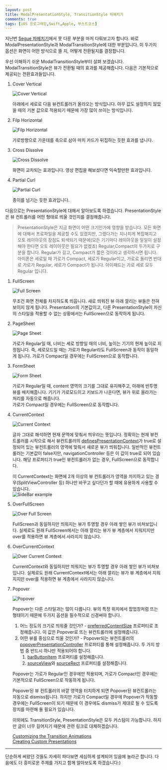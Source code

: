 ```yaml
---
layout: post
title: ModalPresentationStyle, TransitionStyle 파헤치기
comments: true
tags: [iOS 프로그래밍,Swift,Apple, 부스트코스]
---  
```


지난번 [Segue 파헤치기](../2019-07-28-Segue-파헤치기/)에서 못 다룬 부분을 마저 다뤄보고자 합니다. 바로 ModalPresentationStyle과 ModalTransitionStyle에 대한 부분입니다. 이 두가지 옵션은 화면이 어떤 방식으로 뜰 지, 어떻게 전환될지를 결정합니다.  

우선 이해하기 쉬운 ModalTransitionStyle부터 살펴 보겠습니다. ModalTransitionStyle은 뷰가 전환될 때의 효과를 제공해줍니다. 다음은 기본적으로 제공되는 전환효과들입니다. 

1. Cover Vertical  

    ![Cover Vertical]({{"/img/CoverVertical.gif"}})

    아래에서 세로로 다음 뷰컨트롤러가 올라오는 방식입니다. 아무 값도 설정하지 않았을 때의 기본 값으로 적용되기 때문에 가장 많이 쓰이는 방식입니다.  

2. Filp Horizontal  

    ![Filp Horizontal]({{"/img/FilpHorizontal.gif"}})

    가로방향으로 가운데를 축으로 삼아 마치 카드가 뒤집하는 듯한 효과를 냅니다.  

3. Cross Dissolve

    ![Cross Dissolve]({{"/img/CrossDissolve.gif"}})

    화면이 교차되는 효과입니다. 영상 편집을 해보셨다면 익숙할만한 효과입니다.  

4. Partial Curl  

    ![Partial Curl]({{"/img/PartialCurl.gif"}})  

    종이를 넘기는 듯한 효과입니다.  

다음으로는 PresentationStyle에 대해서 알아보도록 하겠습니다. PresentationStyle은 뷰 컨트롤러를 어떤 형태로 띄울 것인지를 결정해줍니다.  

> PresentationStyle은 지금 화면이 어떤 크기인가에 영향을 받습니다. 모든 화면에 대해서 프로파일을 제공할 수도 있겠지만, 그랬다가는 지나치게 복잡해지고 오토 레이아웃의 장점도 퇴색되기 때문에(모든 기기마다 레이아웃을 일일이 설정해야 한다면 오토 레이아웃은 필요가 없겠죠) Regular,Compact의 두가지로 구분을 합니다. Regular가 길고, Compact가 짧은 것이라고 생각하시면 됩니다.  
아이폰은 세로일 때 가로가 Compact, 세로가 Regular이고, 가로로 돌리면 반대로 가로가 Regular, 세로가 Compact가 됩니다. 아이패드는 가로 세로 모두 Regular 입니다.  

1. FullScreen  

    ![Full Screen]({{"/img/FullScreen.gif"}})  

    무조건 화면 전체를 차지하도록 띄웁니다. 새로 띄워진 뷰 아래 깔리는 뷰들은 전혀 보이지 않게 됩니다. Presentation의 기본값이고, 다른 PresentationStyle이 자신의 스타일을 적용할 수 없는 상황에서는 FullScreen으로 동작하게 됩니다.  

2. PageSheet  

     ![Page Sheet]({{"/img/PageSheet.gif"}})

    가로가 Regular일 때, 너비는 세로 방향일 때의 너비, 높이는 기기의 현재 높이로 지정됩니다. 즉, 세로모드일 때는 가로가 Regular라도 FullScreen과 동작이 동일하게 됩니다. 
    가로가 Compact일 경우에는 FullScreen으로 동작합니다.  

3. FormSheet  

    ![Form Sheet]({{"/img/FormSheet.gif"}})  

     가로가 Regular일 때, content 영역의 크기를 그대로 유지해주고, 아래에 반투명 뷰를 배치해줍니다. 기기가 가로모드이고 키보드가 나온다면, 뷰가 위로 올라가는 처리를 자동으로 해줍니다.  
     가로가 Compact일 경우에는 FullScreen으로 동작합니다.  

4. CurrentContext  

    ![Current Context]({{"/img/CurrentContext.gif"}})  

    글자 그대로 해석하면 현재 문맥에 맞춰서 띄우라는 뜻입니다. 정확히는 현재 뷰컨트롤러를 시작으로 해서 뷰컨트롤러의 [definesPresentationContext](https://developer.apple.com/documentation/uikit/uiviewcontroller/1621456-definespresentationcontext)가 true로 설정되어 있는 뷰컨트롤러의 영역에 맞춰서 새로운 뷰가 띄워집니다. 일반적인 뷰컨트롤러는 기본값이 false지만, navigationController 등은 이 값이 true로 되어 있습니다. 해당 프로퍼티가 true인 뷰컨트롤러가 없는 경우, FullScreen으로 동작합니다.  
    
    이 CurrentContext는 화면에 2개 이상의 뷰 컨트롤러가 영역을 차지하고 있는 경우(SplitViewController 등) 하나만 바꾸고 싶다던가 할 때에 유용하게 사용할 수 있습니다.  
    ![SideBar example]({{"/img/CurrentContextExample.png"}})  

5. OverFullScreen

    ![Over Full Screen]({{"/img/OverFullScreen.gif"}})  

    FullScreen과 동일하지만 띄워지는 뷰가 투명할 경우 아래 쌓인 뷰가 비쳐보입니다. 실제로도 원래 FullScreen에서는 아래 깔리는 뷰가 뷰 계층에서 지워지지만 over를 적용하면 뷰 계층에서 사라지지 않습니다. 

6. OverCurrentContext  

    ![Over Current Context]({{"/img/OverCurrentContext.gif"}})  

    CurrentContext와 동일하지만 띄워지는 뷰가 투명할 경우 아래 쌓인 뷰가 비쳐보입니다. 실제로도 원래 CurrentContext에서는 아래 깔리는 뷰가 뷰 계층에서 지워지지만 over를 적용하면 뷰 계층에서 사라지지 않습니다. 

7. Popover  

    ![Popover]({{"/img/Popover.gif"}})  

    Popover는 다른 스타일과는 많이 다릅니다. 뷰의 특정 위치에서 팝업창처럼 뜨는 형태이기 때문에 두가지 옵션을 필수적으로 신경써야 합니다.

    1. 어느 정도의 크기로 띄워줄 것인가? - [preferredContentSize](https://developer.apple.com/documentation/uikit/uiviewcontroller/1621476-preferredcontentsize) 프로퍼티로 조정해줍니다. 이 값은 Popover로 뜨는 뷰컨트롤러에 설정해줍니다. 
    2. 어떤 뷰를 중심으로 띄울 것인가? - Popover되는 뷰컨트롤러의 [popoverPresentationController](https://developer.apple.com/documentation/uikit/uiviewcontroller/1621428-popoverpresentationcontroller) 프로퍼티를 통해 설정해줍니다. 두 가지 방법 중 반드시 하나만 적용되어야 합니다.
        1. [barButtonItem](https://developer.apple.com/documentation/uikit/uipopoverpresentationcontroller/1622314-barbuttonitem) 프로퍼티를 설정해줍니다.
        2. [sourceView](https://developer.apple.com/documentation/uikit/uipopoverpresentationcontroller/1622313-sourceview)와 [sourceRect](https://developer.apple.com/documentation/uikit/uipopoverpresentationcontroller/1622324-sourcerect) 프로퍼티를 설정해줍니다.
    
    Popover는 가로가 Regular인 경우에만 적용되며, 가로가 Compact인 경우에는 기본적으로 FullScreen으로 작동하게 됩니다.  

    Popover된 뷰 컨트롤러의 바깥 영역을 터치하게 되면 Popover된 뷰컨트롤러는 자동으로 dismiss됩니다. 하지만 가로가 Compact일 경우에 Popover가 작동할 경우에는 FullScreen이 되기 때문에 이 경우에도 dismiss가 제대로 될 수 있도록 장치를 마련해 둘 필요가 있습니다.  

    이외에도 TransitionStyle, PresentationStyle은 모두 커스텀이 가능합니다. 하지만 글이 너무 길어지기 때문에 관련 링크로 대체하겠습니다.  
    
    [Customizing the Transition Animations](https://developer.apple.com/library/archive/featuredarticles/ViewControllerPGforiPhoneOS/CustomizingtheTransitionAnimations.html#//apple_ref/doc/uid/TP40007457-CH16-SW1)  
    [Creating Custom Presentations](https://developer.apple.com/library/archive/featuredarticles/ViewControllerPGforiPhoneOS/DefiningCustomPresentations.html#//apple_ref/doc/uid/TP40007457-CH25-SW1)  

---  

단순하게 써왔던 것들도 자세히 파다보면 세심하게 설계되어 있음에 놀라곤 합니다. 다음에도 더 흥미로운 주제를 가지고 함께 알아보도록 하겠습니다:)